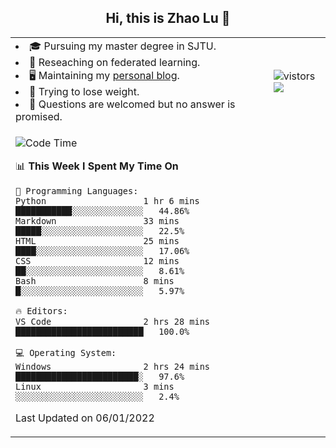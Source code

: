 <h2 align="center"> Hi, this is Zhao Lu 👋</h2>

<table style="overflow:hidden;">
    <tr> 
        <td>
            <li>🎓 Pursuing my master degree in SJTU.</li>
            <li>🌱 Reseaching on federated learning.</li>
            <li>🖥️ Maintaining my <a href="https://ifarewell.xyz">personal blog</a>.</li>
            <li>💪 Trying to lose weight.</li>
            <li>💬 Questions are welcomed but no answer is promised.</li> 
        </td>
        <td>
            <img src="https://visitor-badge.glitch.me/badge?page_id=ifarewell" alt="vistors" />
        <br>
          <img src="https://github-readme-stats.vercel.app/api?username=ifarewell&theme=graywhite&hide=prs,contribs&show_icons=true&hide_border=true&icon_color=CE1D2D&text_color=718096&bg_color=ffffff&hide_title=true" />
        </td>
    </tr>
    <tr>
        <td colspan="2">
            
<!--START_SECTION:waka-->
![Code Time](http://img.shields.io/badge/Code%20Time-92%20hrs%2027%20mins-blue)

📊 **This Week I Spent My Time On** 

```text
💬 Programming Languages: 
Python                   1 hr 6 mins         ███████████░░░░░░░░░░░░░░   44.86% 
Markdown                 33 mins             █████░░░░░░░░░░░░░░░░░░░░   22.5% 
HTML                     25 mins             ████░░░░░░░░░░░░░░░░░░░░░   17.06% 
CSS                      12 mins             ██░░░░░░░░░░░░░░░░░░░░░░░   8.61% 
Bash                     8 mins              █░░░░░░░░░░░░░░░░░░░░░░░░   5.97%

🔥 Editors: 
VS Code                  2 hrs 28 mins       █████████████████████████   100.0%

💻 Operating System: 
Windows                  2 hrs 24 mins       ████████████████████████░   97.6% 
Linux                    3 mins              ░░░░░░░░░░░░░░░░░░░░░░░░░   2.4%

```


 Last Updated on 06/01/2022
<!--END_SECTION:waka-->
            
</td></tr>
</table>


